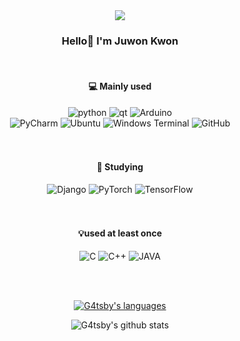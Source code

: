 <div align="center">
  <img src=https://capsule-render.vercel.app/api?type=waving&color=abb1f4&height=300&section=header&text=Welcome&fontSize=90&fontColor=ffffff&animation=fadeIn&fontAlignY=38&desc=G4tsby's%20GitHub%20Profile&descAlignY=51&descAlign=58&descSize=24>
  
### Hello👋 I'm Juwon Kwon

<br>
  
#### 💻 Mainly used
  
![python](https://img.shields.io/badge/Python-3776AB?style=for-the-badge&logo=Python&logoColor=ffffff)
![qt](https://img.shields.io/badge/Qt-41CD52?style=for-the-badge&logo=Qt&logoColor=ffffff)
![Arduino](https://img.shields.io/badge/Arduino-00979D?style=for-the-badge&logo=Arduino&logoColor=ffffff)
<br>
![PyCharm](https://img.shields.io/badge/PyCharm-7BB972?style=for-the-badge&logo=PyCharm&logoColor=ffffff)
![Ubuntu](https://img.shields.io/badge/Ubuntu-E95420?style=for-the-badge&logo=Ubuntu&logoColor=ffffff)
![Windows Terminal](https://img.shields.io/badge/Windows%20Terminal-4D4D4D?style=for-the-badge&logo=Windows%20Terminal&logoColor=ffffff)
![GitHub](https://img.shields.io/badge/GitHub-181717?style=for-the-badge&logo=GitHub&logoColor=ffffff)
<br><br><br>
#### 📝 Studying
![Django](https://img.shields.io/badge/Django-092E20?style=for-the-badge&logo=Django&logoColor=ffffff)
![PyTorch](https://img.shields.io/badge/PyTorch-EE4C2C?style=for-the-badge&logo=PyTorch&logoColor=ffffff)
![TensorFlow](https://img.shields.io/badge/TensorFlow-FF6F00?style=for-the-badge&logo=TensorFlow&logoColor=ffffff)
<br><br><br>
#### 💡used at least once
![C](https://img.shields.io/badge/C-A8B9CC?style=for-the-badge&logo=C&logoColor=ffffff)
![C++](https://img.shields.io/badge/C%2b%2b-00599C?style=for-the-badge&logo=C%2b%2b&logoColor=ffffff)
![JAVA](https://img.shields.io/badge/JAVA-007396?style=for-the-badge&logo=JAVA&logoColor=ffffff)
  
 <br> <br>
  
[![G4tsby's languages](https://github-readme-stats.vercel.app/api/top-langs/?username=G4tsby&layout=compact&hide=javascript,html)](https://github.com/anuraghazra/github-readme-stats)
  
![G4tsby's github stats](https://github-readme-stats.vercel.app/api?username=G4tsby&show_icons=true&count_private=true)
</div>

